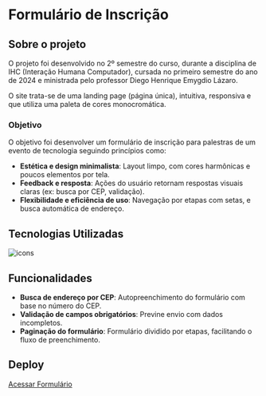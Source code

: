 # Formulário de Inscrição

## Sobre o projeto

 O projeto foi desenvolvido no 2º semestre do curso, durante a disciplina de IHC (Interação Humana Computador), cursada no primeiro semestre do ano de 2024 e ministrada pelo professor Diego Henrique Emygdio Lázaro.
 
 O site trata-se de uma landing page (página única), intuitiva, responsiva e que utiliza uma paleta de cores monocromática.

### Objetivo

 O objetivo foi desenvolver um formulário de inscrição para palestras de um evento de tecnologia seguindo princípios como:
 - **Estética e design minimalista**: Layout limpo, com cores harmônicas e poucos elementos por tela.
 - **Feedback e resposta**: Ações do usuário retornam respostas visuais claras (ex: busca por CEP, validação).
 - **Flexibilidade e eficiência de uso**: Navegação por etapas com setas, e busca automática de endereço.

## Tecnologias Utilizadas
 <div>
    <img align="center" src="https://skillicons.dev/icons?i=html,sass,bootstrap,js,jquery" alt="icons"/>
 </div>

## Funcionalidades

 - **Busca de endereço por CEP**: Autopreenchimento do formulário com base no número do CEP.
 - **Validação de campos obrigatórios**: Previne envio com dados incompletos.
 - **Paginação do formulário**: Formulário dividido por etapas, facilitando o fluxo de preenchimento.

## Deploy

 [Acessar Formulário](https://kevenshtk.github.io/Fatec/Segundo-Semestre/ihc/index.html)
